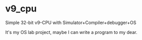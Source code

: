 v9_cpu
=======
Simple 32-bit v9-CPU with Simulator+Compiler+debugger+OS

It's my OS lab project, maybe I can write a program to my dear.
